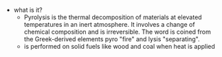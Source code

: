   * what is it?
    * Pyrolysis is the thermal decomposition of materials at elevated temperatures in an inert atmosphere. It involves a change of chemical composition and is irreversible. The word is coined from the Greek-derived elements pyro "fire" and lysis "separating".
    * is performed on solid fuels like wood and coal when heat is applied